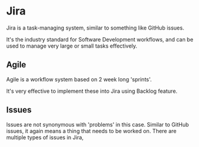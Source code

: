 
# Jira

Jira is a task-managing system, similar to something like GitHub issues.

It's the industry standard for Software Development workflows, and can be used to manage very large or small tasks effectively.

## Agile

Agile is a workflow system based on 2 week long 'sprints'. 

It's very effective to implement these into Jira using Backlog feature.

## Issues

Issues are not synonymous with 'problems' in this case. Similar to GitHub issues, it again means a thing that needs to be worked on. There are multiple types of issues in Jira,
### 